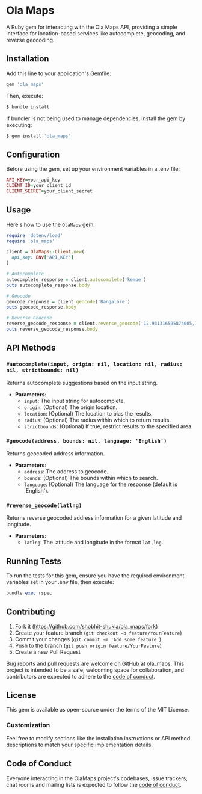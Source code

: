 # Ola Maps

A Ruby gem for interacting with the Ola Maps API, providing a simple interface for location-based services like autocomplete, geocoding, and reverse geocoding.

## Installation

Add this line to your application's Gemfile:

```ruby
gem 'ola_maps'
```

Then, execute:

```ruby
$ bundle install
```

If bundler is not being used to manage dependencies, install the gem by executing:

```ruby
$ gem install 'ola_maps'
```

## Configuration

Before using the gem, set up your environment variables in a .env file:

```ruby
API_KEY=your_api_key
CLIENT_ID=your_client_id
CLIENT_SECRET=your_client_secret
```

## Usage

Here's how to use the `OlaMaps` gem:

```ruby
require 'dotenv/load'
require 'ola_maps'

client = OlaMaps::Client.new(
  api_key: ENV['API_KEY']
)

# Autocomplete
autocomplete_response = client.autocomplete('kempe')
puts autocomplete_response.body

# Geocode
geocode_response = client.geocode('Bangalore')
puts geocode_response.body

# Reverse Geocode
reverse_geocode_response = client.reverse_geocode('12.931316595874005,77.61649243443775')
puts reverse_geocode_response.body

```

## API Methods

### `#autocomplete(input, origin: nil, location: nil, radius: nil, strictbounds: nil)`

Returns autocomplete suggestions based on the input string.

- **Parameters:**
  - `input`: The input string for autocomplete.
  - `origin`: (Optional) The origin location.
  - `location`: (Optional) The location to bias the results.
  - `radius`: (Optional) The radius within which to return results.
  - `strictbounds`: (Optional) If true, restrict results to the specified area.

### `#geocode(address, bounds: nil, language: 'English')`

Returns geocoded address information.

- **Parameters:**
  - `address`: The address to geocode.
  - `bounds`: (Optional) The bounds within which to search.
  - `language`: (Optional) The language for the response (default is 'English').

### `#reverse_geocode(latlng)`

Returns reverse geocoded address information for a given latitude and longitude.

- **Parameters:**
  - `latlng`: The latitude and longitude in the format `lat,lng`.

## Running Tests

To run the tests for this gem, ensure you have the required environment variables set in your .env file, then execute:

```ruby
bundle exec rspec
```

## Contributing

1. Fork it (https://github.com/shobhit-shukla/ola_maps/fork)
2. Create your feature branch (`git checkout -b feature/YourFeature`)
3. Commit your changes (`git commit -m 'Add some feature'`)
4. Push to the branch (`git push origin feature/YourFeature`)
5. Create a new Pull Request

Bug reports and pull requests are welcome on GitHub at [ola_maps](https://github.com/shobhit-shukla/ola_maps). This project is intended to be a safe, welcoming space for collaboration, and contributors are expected to adhere to the [code of conduct](https://github.com/shobhit-shukla/ola_maps/blob/main/CODE_OF_CONDUCT.md).


## License

This gem is available as open-source under the terms of the MIT License.

### Customization

Feel free to modify sections like the installation instructions or API method descriptions to match your specific implementation details.

## Code of Conduct

Everyone interacting in the OlaMaps project's codebases, issue trackers, chat rooms and mailing lists is expected to follow the [code of conduct](https://github.com/[USERNAME]/ola_maps/blob/main/CODE_OF_CONDUCT.md).

